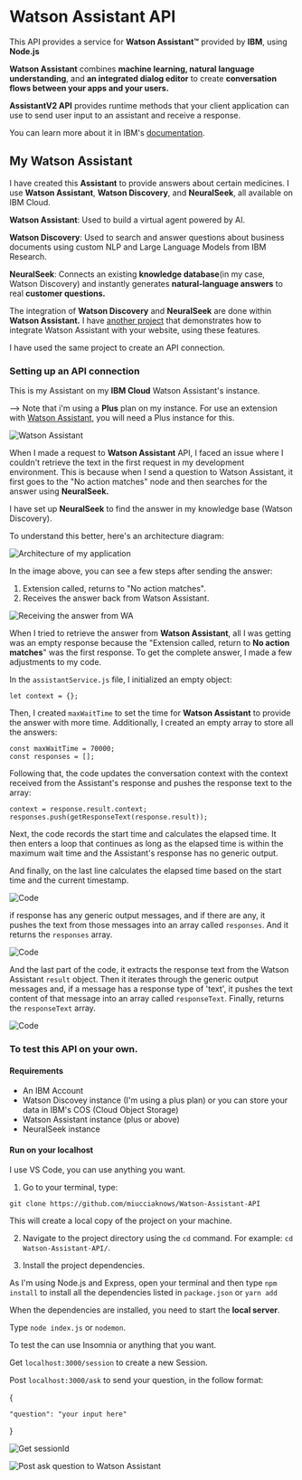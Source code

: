 # Watson Assistant API

This API provides a service for **Watson Assistant™️** provided by **IBM**, using **Node.js**

**Watson Assistant** combines **machine learning, natural language understanding**, and **an integrated dialog editor** to create **conversation flows between your apps and your users.**

**AssistantV2 API** provides runtime methods that your client application can use to send user input to an assistant and receive a response.

You can learn more about it in IBM's [documentation](https://cloud.ibm.com/apidocs/assistant-v2?code=node).

## My Watson Assistant

I have created this **Assistant** to provide answers about certain medicines. I use **Watson Assistant**, **Watson Discovery**, and **NeuralSeek**, all available on IBM Cloud.

**Watson Assistant**: Used to build a virtual agent powered by AI.

**Watson Discovery**: Used to search and answer questions about business documents using custom NLP and Large Language Models from IBM Research.

**NeuralSeek**: Connects an existing **knowledge database**(in my case, Watson Discovery) and instantly generates **natural-language answers** to real **customer questions.**

The integration of **Watson Discovery** and **NeuralSeek** are done within **Watson Assistant.** I have [another project](https://github.com/miucciaknows/Medicine-Assistant) that demonstrates how to integrate Watson Assistant with your website, using these features.

I have used the same project to create an API connection.

### Setting up an API connection

This is my Assistant on my **IBM Cloud** Watson Assistant's instance.

--> Note that i'm using a **Plus** plan on my instance. For use an extension with [Watson Assistant](https://cloud.ibm.com/docs/assistant?topic=assistant-index), you will need a Plus instance for this.

![Watson Assistant](./images/00.png)

When I made a request to **Watson Assistant** API, I faced an issue where I couldn't retrieve the text in the first request in my development environment. This is because when I send a question to Watson Assistant, it first goes to the "No action matches" node and then searches for the answer using **NeuralSeek.**

I have set up **NeuralSeek** to find the answer in my knowledge base (Watson Discovery).

To understand this better, here's an architecture diagram:

![Architecture of my application](./images/02.png)

In the image above, you can see a few steps after sending the answer:

1. Extension called, returns to "No action matches".
2. Receives the answer back from Watson Assistant.

![Receiving the answer from WA](./images/01.png)

When I tried to retrieve the answer from **Watson Assistant**, all I was getting was an empty response because the "Extension called, return to **No action matches**" was the first response. To get the complete answer, I made a few adjustments to my code.

In the `assistantService.js` file, I initialized an empty object:

`let context = {};`

Then, I created `maxWaitTime` to set the time for **Watson Assistant** to provide the answer with more time. Additionally, I created an empty array to store all the answers:

`const maxWaitTime = 70000;`
<br>
`const responses = [];`

Following that, the code updates the conversation context with the context received from the Assistant's response and pushes the response text to the array:

`context = response.result.context;`
<br>
`responses.push(getResponseText(response.result));`

Next, the code records the start time and calculates the elapsed time. It then enters a loop that continues as long as the elapsed time is within the maximum wait time and the Assistant's response has no generic output.

And finally, on the last line calculates the elapsed time based on the start time and the current timestamp.

![Code](./images/03.png)

if response has any generic output messages, and if there are any, it pushes the text from those messages into an array called `responses`. And it returns the `responses` array.

![Code](./images/04.png)

And the last part of the code, it extracts the response text from the Watson Assistant `result` object. Then it iterates through the generic output messages and, if a message has a response type of 'text', it pushes the text content of that message into an array called `responseText`. Finally, returns the `responseText` array.

![Code](./images/05.png)

### To test this API on your own.

#### Requirements

- An IBM Account
- Watson Discovey instance (I'm using a plus plan) or you can store your data in IBM's COS (Cloud Object Storage)
- Watson Assistant instance (plus or above)
- NeuralSeek instance

#### Run on your localhost

I use VS Code, you can use anything you want.

1. Go to your terminal, type:

`git clone https://github.com/miucciaknows/Watson-Assistant-API`

This will create a local copy of the project on your machine.

2. Navigate to the project directory using the `cd` command. For example: `cd Watson-Assistant-API/`.

3. Install the project dependencies.

As I'm using Node.js and Express, open your terminal and then type `npm install` to install all the dependencies listed in `package.json` or `yarn add`

When the dependencies are installed, you need to start the **local server**.

Type `node index.js` or `nodemon`.

To test the can use Insomnia or anything that you want.

Get `localhost:3000/session` to create a new Session.

Post `localhost:3000/ask` to send your question, in the follow format:

{

    "question": "your input here"

}

![Get sessionId]("./images/06.png")

![Post ask question to Watson Assistant]("./images/07.png")
